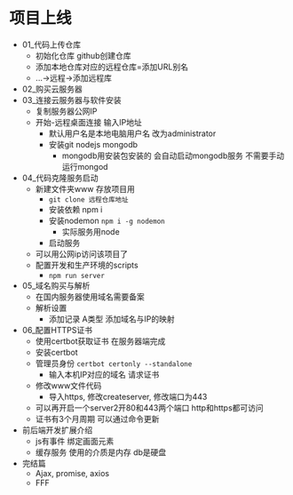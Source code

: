 # 项目上线
- 01_代码上传仓库
  - 初始化仓库 github创建仓库
  - 添加本地仓库对应的远程仓库=添加URL别名
  - ...→远程→添加远程库
- 02_购买云服务器
- 03_连接云服务器与软件安装
  - 复制服务器公网IP
  - 开始-远程桌面连接 输入IP地址
    - 默认用户名是本地电脑用户名 改为administrator
    - 安装git nodejs mongodb
      - mongodb用安装包安装的 会自动启动mongodb服务 不需要手动运行mongod
- 04_代码克隆服务启动
  - 新建文件夹www 存放项目用
    - `git clone 远程仓库地址`
    - 安装依赖 npm i
    - 安装nodemon `npm i -g nodemon`
      - 实际服务用node
    - 启动服务
  - 可以用公网ip访问该项目了
  - 配置开发和生产环境的scripts
    - `npm run server`
- 05_域名购买与解析
  - 在国内服务器使用域名需要备案
  - 解析设置
    - 添加记录 A类型 添加域名与IP的映射
- 06_配置HTTPS证书
  - 使用certbot获取证书 在服务器端完成
  - 安装certbot
  - 管理员身份 `certbot certonly --standalone`
    - 输入本机IP对应的域名 请求证书
  - 修改www文件代码
    - 导入https, 修改createserver, 修改端口为443
  - 可以再开启一个server2开80和443两个端口 http和https都可访问
  - 证书有3个月周期 可以通过命令更新
- 前后端开发扩展介绍
  - js有事件 绑定画面元素
  - 缓存服务 使用的介质是内存 db是硬盘
- 完结篇
  - Ajax, promise, axios
  - FFF